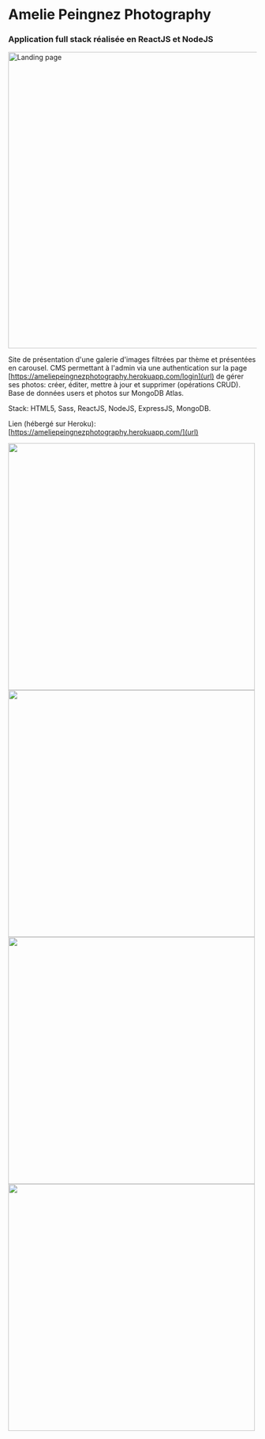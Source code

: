 <h1>Amelie Peingnez Photography</h1>
<h3>Application full stack réalisée en ReactJS et NodeJS</h3>

<img width="600" alt="Landing page" src="https://github.com/Mathispnz/amelie-phot/assets/38229939/89516898-1512-4a56-88fc-adf95b2e9dd0">

Site de présentation d'une galerie d'images filtrées par thème et présentées en carousel.
CMS permettant à l'admin via une authentication sur la page [https://ameliepeingnezphotography.herokuapp.com/login](url) de gérer ses photos: créer, éditer, mettre à jour et supprimer (opérations CRUD).
Base de données users et photos sur MongoDB Atlas.

Stack: HTML5, Sass, ReactJS, NodeJS, ExpressJS, MongoDB.

Lien (hébergé sur Heroku): [https://ameliepeingnezphotography.herokuapp.com/](url)

<img width="500" src="https://github.com/Mathispnz/amelie-phot/assets/38229939/f1896bfe-19eb-4887-86cc-c0e4714ff924" />
<img width="500" src="https://github.com/Mathispnz/amelie-phot/assets/38229939/869c97ac-e6ce-4035-8e7d-73003e6b80c1" />
<img width="500" src="https://github.com/Mathispnz/amelie-phot/assets/38229939/80ce5e3c-bcd7-41bd-a39f-d0e1015161cd" />
<img width="500" src="https://github.com/Mathispnz/amelie-phot/assets/38229939/2e7a2c56-b05d-4fdd-9703-b7f40171ddb3" /> 
